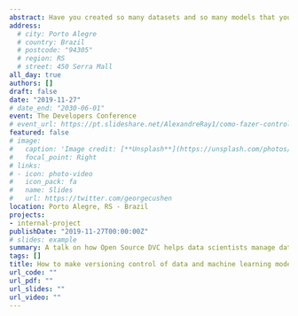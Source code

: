 ```yaml
---
abstract: Have you created so many datasets and so many models that you no longer know who is who? Don't remember which version of the model is in production anymore? Another Data Scientist joined the project and she/he can't reproduce the experiments? In this talk, we'll explore how Open Source Data Version Control (DVC) can help solve these problems. November 2019, The Developer's Conference, Porto Alegre - RS, Brazil.
address:
  # city: Porto Alegre
  # country: Brazil
  # postcode: "94305"
  # region: RS
  # street: 450 Serra Mall
all_day: true
authors: []
draft: false
date: "2019-11-27"
# date_end: "2030-06-01"
event: The Developers Conference
# event_url: https://pt.slideshare.net/AlexandreRay1/como-fazer-controle-de-verses-de-dados-e-modelos-de-machine-learning-usando-o-dvc
featured: false
# image:
#   caption: 'Image credit: [**Unsplash**](https://unsplash.com/photos/bzdhc5b3Bxs)'
#   focal_point: Right
# links:
# - icon: photo-video
#   icon_pack: fa
#   name: Slides
#   url: https://twitter.com/georgecushen
location: Porto Alegre, RS - Brazil
projects:
- internal-project
publishDate: "2019-11-27T00:00:00Z"
# slides: example
summary: A talk on how Open Source DVC helps data scientists manage datasets, model versions, and experiment reproducibility in collaborative projects.
tags: []
title: How to make versioning control of data and machine learning models using DVC?
url_code: ""
url_pdf: ""
url_slides: ""
url_video: ""
---
```

